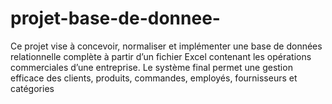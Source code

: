 # projet-base-de-donnee-
Ce projet vise à concevoir, normaliser et implémenter une base de données relationnelle complète à partir d’un fichier Excel contenant les opérations commerciales d’une entreprise. Le système final permet une gestion efficace des clients, produits, commandes, employés, fournisseurs et catégories
